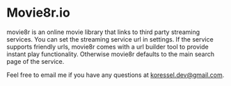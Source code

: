  # Movie8r.io

 movie8r is an online movie library that links to third party streaming services. You can set the streaming service url in settings. If the service supports friendly urls, movie8r comes with a url builder tool to provide instant play functionality. Otherwise movie8r defaults to the main search page of the service. 

 Feel free to email me if you have any questions at koressel.dev@gmail.com.